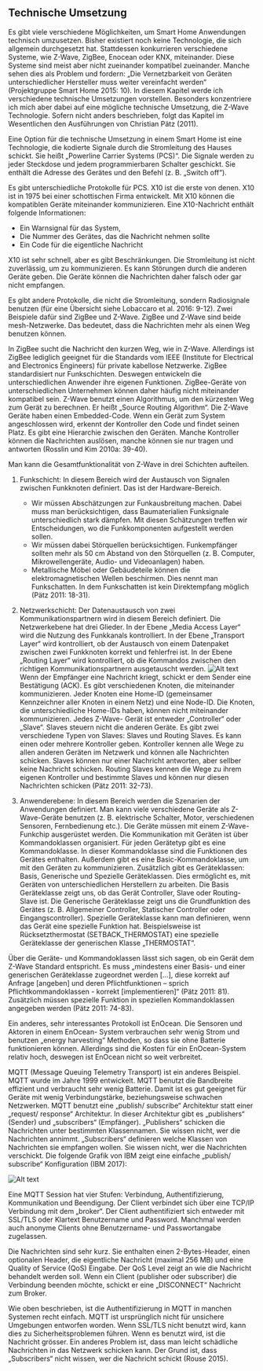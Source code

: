 ##	Technische Umsetzung
Es gibt viele verschiedene Möglichkeiten, um Smart Home Anwendungen technisch umzusetzen. Bisher existiert noch keine Technologie, die sich allgemein durchgesetzt hat. Stattdessen konkurrieren verschiedene Systeme, wie Z-Wave, ZigBee, Enocean oder KNX, miteinander. Diese Systeme sind meist aber nicht zueinander kompatibel zueinander. Manche sehen dies als Problem und fordern: „Die Vernetzbarkeit von Geräten unterschiedlicher Hersteller muss weiter vereinfacht werden“ (Projektgruppe Smart Home 2015: 10). In diesem Kapitel werde ich verschiedene technische Umsetzungen vorstellen. Besonders konzentriere ich mich aber dabei auf eine mögliche technische Umsetzung, die Z-Wave Technologie. Sofern nicht anders beschrieben, folgt das Kapitel im Wesentlichen den Ausführungen von Christian Pätz (2011).

Eine Option für die technische Umsetzung in einem Smart Home ist eine Technologie, die kodierte Signale durch die Stromleitung des Hauses schickt. Sie heißt „Powerline Carrier Systems (PCS)“. Die Signale werden zu jeder Steckdose und jedem programmierbaren Schalter geschickt. Sie enthält die Adresse des Gerätes und den Befehl (z. B. „Switch off“). 

Es gibt unterschiedliche Protokolle für PCS. X10 ist die erste von denen. X10 ist in 1975 bei einer schottischen Firma entwickelt. Mit X10 können die kompatiblen Geräte miteinander kommunizieren. Eine X10-Nachricht enthält folgende Informationen:
-	Ein Warnsignal für das System, 
-	Die Nummer des Gerätes, das die Nachricht nehmen sollte
-	Ein Code für die eigentliche Nachricht

X10 ist sehr schnell, aber es gibt Beschränkungen. Die Stromleitung ist nicht zuverlässig, um zu kommunizieren. Es kann Störungen durch die anderen Geräte geben. Die Geräte können die Nachrichten daher falsch oder gar nicht empfangen. 

Es gibt andere Protokolle, die nicht die Stromleitung, sondern Radiosignale benutzen (für eine Übersicht siehe Lobaccaro et al. 2016: 9-12). Zwei Beispiele dafür sind ZigBee und Z-Wave. ZigBee und Z-Wave sind beide mesh-Netzwerke. Das bedeutet, dass die Nachrichten mehr als einen Weg benutzen können. 

In ZigBee sucht die Nachricht den kurzen Weg, wie in Z-Wave. Allerdings ist ZigBee lediglich geeignet für die Standards vom IEEE (Institute for Electrical and Electronics Engineers) für private kabellose Netzwerke. ZigBee standardisiert nur Funkschichten. Deswegen entwickeln die unterschiedlichen Anwender ihre eigenen Funktionen. ZigBee-Geräte von unterschiedlichen Unternehmen können daher häufig nicht miteinander kompatibel sein. 
Z-Wave benutzt einen Algorithmus, um den kürzesten Weg zum Gerät zu berechnen. Er heißt „Source Routing Algorithm“. Die Z-Wave Geräte haben einen Embedded-Code. Wenn ein Gerät zum System angeschlossen wird, erkennt der Kontroller den Code und findet seinen Platz. Es gibt eine Hierarchie zwischen den Geräten. Manche Kontroller können die Nachrichten auslösen, manche können sie nur tragen und antworten (Rosslin und Kim 2010a: 39-40). 

Man kann die Gesamtfunktionalität von Z-Wave in drei Schichten aufteilen.
1.	Funkschicht: In diesem Bereich wird der Austausch von Signalen zwischen Funkknoten definiert. Das ist der Hardware-Bereich. 

	-	Wir müssen Abschätzungen zur Funkausbreitung machen. Dabei muss man berücksichtigen, dass Baumaterialien Funksignale unterschiedlich stark dämpfen. Mit diesen Schätzungen treffen wir Entscheidungen, wo die Funkkomponenten aufgestellt werden sollen. 
	-	Wir müssen dabei Störquellen berücksichtigen. Funkempfänger sollten mehr als 50 cm Abstand von den Störquellen (z. B. Computer, Mikrowellengeräte, Audio- und Videoanlagen) haben. 
	-	Metallische Möbel oder Gebäudeteile können die elektromagnetischen Wellen beschirmen. Dies nennt man Funkschatten. In dem Funkschatten ist kein Direktempfang möglich (Pätz 2011: 18-31).

2.	Netzwerkschicht: Der Datenaustausch von zwei Kommunikationspartnern wird in diesem Bereich definiert. Die Netzwerkebene hat drei Glieder. In der Ebene „Media Access Layer“ wird die Nutzung des Funkkanals kontrolliert. In der Ebene „Transport Layer“ wird kontrolliert, ob der Austausch von einem Datenpaket zwischen zwei Funkknoten korrekt und fehlerfrei ist. In der Ebene „Routing Layer“ wird kontrolliert, ob die Kommandos zwischen den richtigen Kommunikationspartnern ausgetauscht werden.
![Alt text](C://z-wave-netzwerk-beispiel.png)
Wenn der Empfänger eine Nachricht kriegt, schickt er dem Sender eine Bestätigung (ACK). Es gibt verschiedenen Knoten, die miteinander kommunizieren. Jeder Knoten eine Home-ID (gemeinsamer Kennzeichner aller Knoten in einem Netz) und eine Node-ID. Die Knoten, die unterschiedliche Home-IDs haben, können nicht miteinander kommunizieren. Jedes Z-Wave- Gerät ist entweder „Controller“ oder „Slave“. Slaves steuern nicht die anderen Geräte. Es gibt zwei verschiedene Typen von Slaves: Slaves und Routing Slaves. Es kann einen oder mehrere Kontroller geben. Kontroller kennen alle Wege zu allen anderen Geräten im Netzwerk und können alle Nachrichten schicken. Slaves können nur einer Nachricht antworten, aber sellber keine Nachricht schicken. Routing Slaves kennen die Wege zu ihrem eigenen Kontroller und bestimmte Slaves und können nur diesen Nachrichten schicken (Pätz 2011: 32-73).
3.	Anwenderebene: In diesem Bereich werden die Szenarien der Anwendungen definiert. Man kann viele verschiedene Geräte als Z-Wave-Geräte benutzen (z. B. elektrische Schalter, Motor, verschiedenen Sensoren, Fernbedienung etc.). Die Geräte müssen mit einem Z-Wave- Funkchip ausgerüstet werden. Die Kommunikation mit Geräten ist über Kommandoklassen organisiert. Für jeden Gerätetyp gibt es eine Kommandoklasse. In dieser Kommandoklasse sind die Funktionen des Gerätes enthalten. Außerdem gibt es eine Basic-Kommandoklasse, um mit den Geräten zu kommunizieren.
Zusätzlich gibt es Geräteklassen: Basis, Generische und Spezielle Geräteklassen. Dies ermöglicht es, mit Geräten von unterschiedlichen Herstellern zu arbeiten. Die Basis Geräteklasse zeigt uns, ob das Gerät Controller, Slave oder Routing-Slave ist. Die Generische Geräteklasse zeigt uns die Grundfunktion des Gerätes (z. B. Allgemeiner Controller, Statischer Controller oder Eingangscontroller). Spezielle Geräteklasse kann man definieren, wenn das Gerät eine spezielle Funktion hat. Beispielsweise ist Rücksetzthermostat (SETBACK_THERMOSTAT) eine spezielle Geräteklasse der generischen Klasse „THERMOSTAT“. 

Über die Geräte- und Kommandoklassen lässt sich sagen, ob ein Gerät dem Z-Wave Standard entspricht. Es muss „mindestens einer Basis- und einer generischen Geräteklasse zugeordnet werden […], diese korrekt auf Anfrage [angeben] und deren Pflichtfunktionen – sprich Pflichtkommandoklassen - korrekt [implementieren]“ (Pätz 2011: 81). Zusätzlich müssen spezielle Funktion in speziellen Kommandoklassen angegeben werden (Pätz 2011: 74-83).

Ein anderes, sehr interessantes Protokoll ist EnOcean. Die Sensoren und Aktoren in einem EnOcean- System verbrauchen sehr wenig Strom und benutzen „energy harvesting“ Methoden, so dass sie ohne Batterie funktionieren können. Allerdings sind die Kosten für ein EnOcean-System relativ hoch, deswegen ist EnOcean nicht so weit verbreitet. 

MQTT (Message Queuing Telemetry Transport) ist ein anderes Beispiel. MQTT wurde im Jahre 1999 entwickelt. MQTT benutzt die Bandbreite effizient und verbraucht sehr wenig Batterie. Damit ist es gut geeignet für Geräte mit wenig Verbindungstärke, beziehungsweise schwachen Netzwerken. MQTT benutzt eine „publish/ subscribe“ Architektur statt einer „request/ response“ Architektur. In dieser Architektur gibt es „publishers“ (Sender) und „subscribers“ (Empfänger). „Publishers“ schicken die Nachrichten unter bestimmten Klassennamen. Sie wissen nicht, wer die Nachrichten annimmt. „Subscribers“ definieren welche Klassen von Nachrichten sie empfangen wollen. Sie wissen nicht, wer die Nachrichten verschickt. Die folgende Grafik von IBM zeigt eine einfache „publish/ subscribe“ Konfiguration (IBM 2017):

![Alt text](C://mqtt-beispiel.png)

Eine MQTT Session hat vier Stufen: Verbindung, Authentifizierung, Kommunikation und Beendigung. Der Client verbindet sich über eine TCP/IP Verbindung mit dem „broker“. Der Client authentifiziert sich entweder mit SSL/TLS oder Klartext Benutzername und Password. Manchmal werden auch anonyme Clients ohne Benutzername- und Passwortangabe zugelassen. 

Die Nachrichten sind sehr kurz. Sie enthalten einen 2-Bytes-Header, einen optionalen Header, die eigentliche Nachricht (maximal 256 MB) und eine Quality of Service (QoS) Eingabe. Der QoS Level zeigt an wie die Nachricht behandelt werden soll. Wenn ein Client (publisher oder subscriber) die Verbindung beenden möchte, schickt er eine „DISCONNECT“ Nachricht zum Broker. 

Wie oben beschrieben, ist die Authentifizierung in MQTT in manchen Systemen recht einfach. MQTT ist ursprünglich nicht für unsichere Umgebungen entworfen worden. Wenn SSL/TLS nicht benutzt wird, kann dies zu Sicherheitsproblemen führen. Wenn es benutzt wird, ist die Nachricht grösser. Ein anderes Problem ist, dass man leicht schädliche Nachrichten in das Netzwerk schicken kann. Der Grund ist, dass „Subscribers“ nicht wissen, wer die Nachricht schickt (Rouse 2015).
